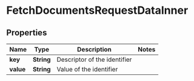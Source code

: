 

# FetchDocumentsRequestDataInner


## Properties

| Name | Type | Description | Notes |
|------------ | ------------- | ------------- | -------------|
|**key** | **String** | Descriptor of the identifier |  |
|**value** | **String** | Value of the identifier |  |



